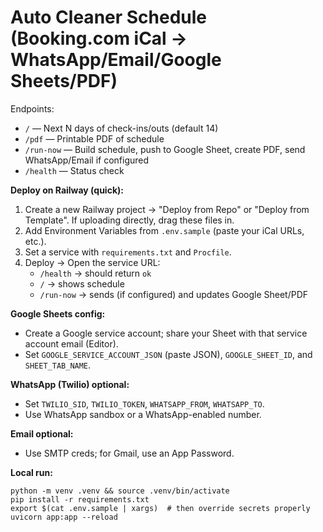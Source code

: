 
# Auto Cleaner Schedule (Booking.com iCal → WhatsApp/Email/Google Sheets/PDF)

Endpoints:
- `/` — Next N days of check-ins/outs (default 14)
- `/pdf` — Printable PDF of schedule
- `/run-now` — Build schedule, push to Google Sheet, create PDF, send WhatsApp/Email if configured
- `/health` — Status check

**Deploy on Railway (quick):**
1) Create a new Railway project → "Deploy from Repo" or "Deploy from Template". If uploading directly, drag these files in.  
2) Add Environment Variables from `.env.sample` (paste your iCal URLs, etc.).  
3) Set a service with `requirements.txt` and `Procfile`.  
4) Deploy → Open the service URL:
   - `/health` → should return `ok`
   - `/` → shows schedule
   - `/run-now` → sends (if configured) and updates Google Sheet/PDF

**Google Sheets config:**
- Create a Google service account; share your Sheet with that service account email (Editor).  
- Set `GOOGLE_SERVICE_ACCOUNT_JSON` (paste JSON), `GOOGLE_SHEET_ID`, and `SHEET_TAB_NAME`.  

**WhatsApp (Twilio) optional:**
- Set `TWILIO_SID`, `TWILIO_TOKEN`, `WHATSAPP_FROM`, `WHATSAPP_TO`.  
- Use WhatsApp sandbox or a WhatsApp-enabled number.

**Email optional:**
- Use SMTP creds; for Gmail, use an App Password.

**Local run:**
```
python -m venv .venv && source .venv/bin/activate
pip install -r requirements.txt
export $(cat .env.sample | xargs)  # then override secrets properly
uvicorn app:app --reload
```
